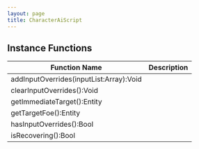 ```yaml
---
layout: page
title: CharacterAiScript
---
```


## Instance Functions

| Function Name | Description |
| --------------- | ------------- |
| addInputOverrides(inputList:Array<Int>):Void |  |
| clearInputOverrides():Void |  |
| getImmediateTarget():Entity |  |
| getTargetFoe():Entity |  |
| hasInputOverrides():Bool |  |
| isRecovering():Bool |  |


